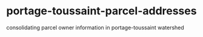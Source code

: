 # portage-toussaint-parcel-addresses
consolidating parcel owner information in portage-toussaint watershed

